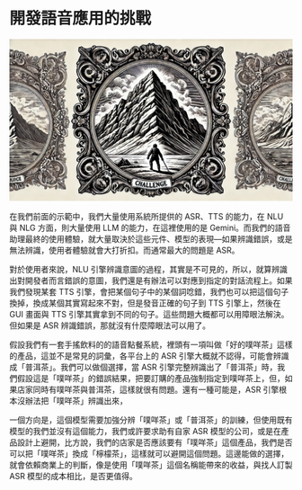 # 開發語音應用的挑戰

![封面](images/challenges.jpg)

在我們前面的示範中，我們大量使用系統所提供的 ASR、TTS 的能力，在 NLU 與 NLG 方面，則大量使用 LLM 的能力，在這裡使用的是 Gemini。而我們的語音助理最終的使用體驗，就大量取決於這些元件、模型的表現—如果辨識錯誤，或是無法辨識，使用者體驗就會大打折扣。而通常最大的問題是 ASR。

對於使用者來說，NLU 引擎辨識意圖的過程，其實是不可見的，所以，就算辨識出對開發者而言錯誤的意圖，我們還是有辦法可以對應到指定的對話流程上。如果我們發現某套 TTS 引擎，會把某個句子中的某個詞唸錯，我們也可以把這個句子換掉，換成某個其實寫起來不對，但是發音正確的句子到 TTS 引擎上，然後在 GUI 畫面與 TTS 引擎其實拿到不同的句子。這些問題大概都可以用障眼法解決。但如果是 ASR 辨識錯誤，那就沒有什麼障眼法可以用了。

假設我們有一套手搖飲料的的語音點餐系統，裡頭有一項叫做「好的噗咩茶」這樣的產品，這並不是常見的詞彙，各平台上的 ASR 引擎大概就不認得，可能會辨識成「普洱茶」。我們可以做個選擇，當 ASR 引擎完整辨識出了「普洱茶」時，我們假設這是「噗咩茶」的錯誤結果，把要訂購的產品強制指定到噗咩茶上，但，如果店家同時有噗咩茶與普洱茶，這樣就很有問題。還有一種可能是，ASR 引擎根本沒辦法把「噗咩茶」辨識出來，

一個方向是，這個模型需要加強分辨「噗咩茶」或「普洱茶」的訓練，但使用既有模型的我們並沒有這個能力，我們或許要求助有自家 ASR 模型的公司，或是在產品設計上避開，比方說，我們的店家是否應該要有「噗咩茶」這個產品，我們是否可以把「噗咩茶」換成「檸檬茶」，這樣就可以避開這個問題。這邊能做的選擇，就會依賴商業上的判斷，像是使用「噗咩茶」這個名稱能帶來的收益，與找人訂製 ASR 模型的成本相比，是否更值得。
